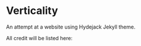 # Verticality

An attempt at a website using Hydejack Jekyll theme.

All credit will be listed here: 
